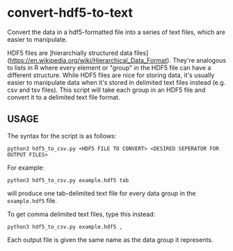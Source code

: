 # convert-hdf5-to-text
Convert the data in a hdf5-formatted file into a series of text files, which are easier to manipulate.

HDF5 files are ]hierarchially structured data files](https://en.wikipedia.org/wiki/Hierarchical_Data_Format). They're analogous to lists in R where every element or "group" in the HDF5 file can have a different structure. While HDF5 files are nice for storing data, it's usually easier to manipulate data when it's stored in delimited text files instead (e.g. csv and tsv files). This script will take each group in an HDF5 file and convert it to a delimited text file format.

## USAGE

The syntax for the script is as follows:

`python3 hdf5_to_csv.py <HDF5 FILE TO CONVERT> <DESIRED SEPERATOR FOR OUTPUT FILES>`

For example:

`python3 hdf5_to_csv.py example.hdf5 tab`

will produce one tab-delimited text file for every data group in the `example.hdf5` file.

To get comma delimited text files, type this instead:

`python3 hdf5_to_csv.py example.hdf5 ,`

Each output file is given the same name as the data group it represents. 
